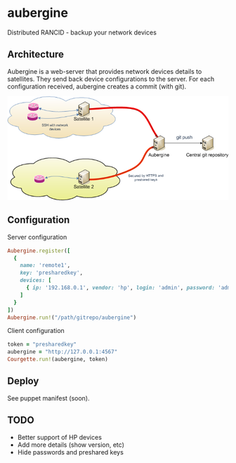 aubergine
=========

Distributed RANCID - backup your network devices


Architecture
------------

Aubergine is a web-server that provides network devices details to satellites. They send back device configurations to the server.
For each configuration received, aubergine creates a commit (with git).

![Schema](https://github.com/guillaumerose/aubergine/blob/master/architecture.png?raw=true)

Configuration
-------------

Server configuration

```ruby
Aubergine.register([
  {
    name: 'remote1',
    key: 'presharedkey',
    devices: [
      { ip: '192.168.0.1', vendor: 'hp', login: 'admin', password: 'admin' }
    ]
  }
])
Aubergine.run!("/path/gitrepo/aubergine")
```

Client configuration

```ruby
token = "presharedkey"
aubergine = "http://127.0.0.1:4567"
Courgette.run!(aubergine, token)
```

Deploy
------

See puppet manifest (soon).

TODO
----

* Better support of HP devices
* Add more details (show version, etc)
* Hide passwords and preshared keys
